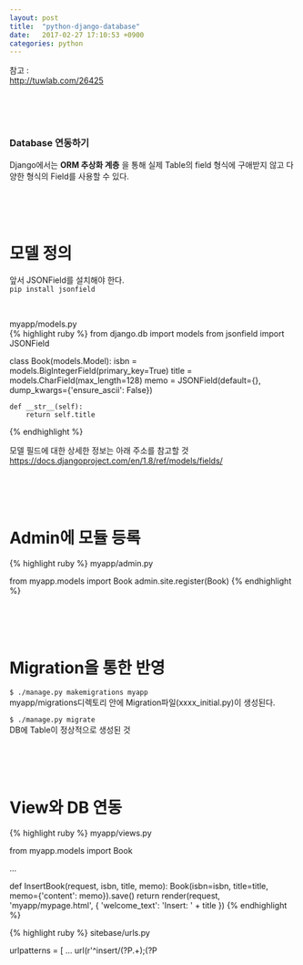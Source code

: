 ```yaml
---
layout: post
title:  "python-django-database"
date:   2017-02-27 17:10:53 +0900
categories: python
---
```


참고 :  
http://tuwlab.com/26425  


<br><br><br>

### Database 연동하기  

Django에서는 **ORM 추상화 계층** 을 통해 실제 Table의 field 형식에 구애받지 않고 다양한 형식의 Field를 사용할 수 있다.

<br><br><br>

# 모델 정의  

앞서 JSONField를 설치해야 한다.  
`pip install jsonfield`  

<br>

myapp/models.py  
{% highlight ruby %}
from django.db import models
from jsonfield import JSONField

class Book(models.Model):
    isbn = models.BigIntegerField(primary_key=True)
    title = models.CharField(max_length=128)
    memo = JSONField(default={}, dump_kwargs={'ensure_ascii': False})

    def __str__(self):
        return self.title
{% endhighlight %}

모델 필드에 대한 상세한 정보는 아래 주소를 참고할 것  
https://docs.djangoproject.com/en/1.8/ref/models/fields/  


<br><br><br>

# Admin에 모듈 등록  

{% highlight ruby %}
myapp/admin.py

from myapp.models import Book
admin.site.register(Book)
{% endhighlight %}  

<br><br><br>

# Migration을 통한 반영  

`$ ./manage.py makemigrations myapp`  
myapp/migrations디렉토리 안에 Migration파일(xxxx_initial.py)이 생성된다.  

`$ ./manage.py migrate`  
DB에 Table이 정상적으로 생성된 것  


<br><br><br>

# View와 DB 연동  
{% highlight ruby %}
myapp/views.py

from myapp.models import Book

...

def InsertBook(request, isbn, title, memo):
    Book(isbn=isbn, title=title, memo={'content': memo}).save()
    return render(request, 'myapp/mypage.html',
                  { 'welcome_text': 'Insert: ' + title })
{% endhighlight %}


{% highlight ruby %}
sitebase/urls.py

urlpatterns = [
    ...
    url(r'^insert/(?P<isbn>.+);(?P<title>.+);(?P<memo>.*)',
        MyAppView.InsertBook),
]

**
{% endhighlight %}


`http://localhost:8000/insert/1234;공업수학1;Welcome_to_andromeda`  


<br><br><br>

# DB로부터 data 읽어와 View 만들기  

{% highlight ruby %}
myapp/views.py

def DisplayBook(request, isbn):
    result = Book.objects.filter(isbn=isbn)[0]
    bookInfo = "ISBN: {0}; TITLE: {1}; MEMO: {2}".format(result.isbn,
                                                        result.title,
                                                        result.memo['content'])
    return render(request, 'myapp/mypage.html',
                  { 'welcome_text': bookInfo })


sitebase/urls.py
urlpatterns = [
    ...
    url(r'^show/(?P<isbn>.+)', MyAppView.DisplayBook),
]              
{% endhighlight %}

`http://localhost:8000/show/1234`  


<br><br><br>
<br><br><br>

# 기존 테이블을 models.py 코드화 시키기  

`$ python manage.py inspectdb > ***.py`  











{% highlight ruby %}

{% endhighlight %}


.
